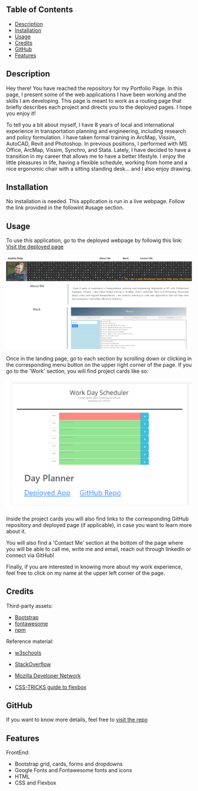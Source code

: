 ## <Portfolio>

## Table of Contents

  - [Description](#description)
  - [Installation](#installation)
  - [Usage](#usage)
  - [Credits](#credits)
  - [GitHub](#github)
  - [Features](#features)

## Description

Hey there! You have reached the repository for my Portfolio Page.
In this page, I present some of the web applications I have been working and the skills I am developing.
This page is meant to work as a routing page that briefly describes each project and directs you to the deployed pages.
I hope you enjoy it!

To tell you a bit about myself, I have 8 years of local and international experience in transportation planning and engineering, including research and policy formulation. I have taken formal training in ArcMap, Vissim, AutoCAD, Revit and Photoshop. In previous positions, I performed with MS Office, ArcMap, Vissim, Synchro, and Stata. Lately, I have decided to have a transition in my career that allows me to have a better lifestyle. I enjoy the little pleasures in life, having a flexible schedule, working from home and a nice ergonomic chair with a sitting standing desk... and I also enjoy drawing.

## Installation

No installation is needed. This application is run in a live webpage. Follow the link provided in the followint #usage section.


## Usage

To use this application, go to the deployed webpage by followig this link: [Visit the deployed page](https://aj-pena.github.io/portfolio3.0/)

![Image of the Landing Page]( /Assets/images/screenshot.PNG "Landing Page")

Once in the landing page, go to each section by scrolling down or clicking in the corresponding menu button on the upper right corner of the page. If you go to the 'Work' section, you will find project cards like so:

![Image of a project card](/Assets/images/projetCard.PNG)

Inside the project cards you will also find links to the corresponding GitHub repository and deployed page (if applicable), in case you want to learn more about it.

You will also find a 'Contact Me' section at the bottom of the page where you will be able to call me, write me and email, reach out through linkedIn or connect via GitHub! 

Finally, if you are interested in knowing more about my work experience, feel free to click on my name at the upper left corner of the page.

## Credits

Third-party assets:
- [Bootstrap](https://getbootstrap.com/)
- [fontawesome](https://fontawesome.com/)
- [npm](https://www.npmjs.com/)


Reference material:
- [w3schools](https://www.w3schools.com/)
- [StackOverflow](https://stackoverflow.com/)
- [Mozilla Developer Network](https://developer.mozilla.org/en-US/)

- [CSS-TRICKS guide to flexbox](https://css-tricks.com/snippets/css/a-guide-to-flexbox/)


## GitHub

If you want to know more details, feel free to [visit the repo](https://github.com/aj-pena/Portfolio-2.0.git)


## Features

FrontEnd:
- Bootstrap grid, cards, forms and dropdowns
- Google Fonts and Fontawesome fonts and icons
- HTML
- CSS and Flexbox